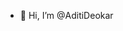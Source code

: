 - 👋 Hi, I’m @AditiDeokar
<!---
AditiDeokar/AditiDeokar is a ✨ special ✨ repository because its `README.md` (this file) appears on your GitHub profile.
You can click the Preview link to take a look at your changes.
--->
